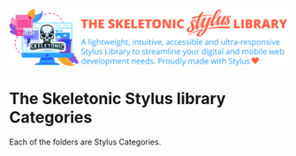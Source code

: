 ![alt text][logo]

[logo]: ../../images/skeletonic-stylus.svg "Skeletonic Stylus Banner"

# The Skeletonic Stylus library Categories

Each of the folders are Stylus Categories.
